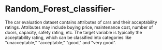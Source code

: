 # Random_Forest_classifier-
The car evaluation dataset contains attributes of cars and their acceptability ratings. Attributes may include buying price, maintenance cost, number of doors, capacity, safety rating, etc. The target variable is typically the acceptability rating, which can be classified into categories like "unacceptable," "acceptable," "good," and "very good". 
